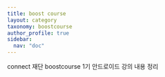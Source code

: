 ```yaml
---
title: boost course
layout: category
taxonomy: boostcourse
author_profile: true
sidebar:
  nav: "doc"
---
```

connect 재단 boostcourse 1기 안드로이드 강의 내용 정리 
